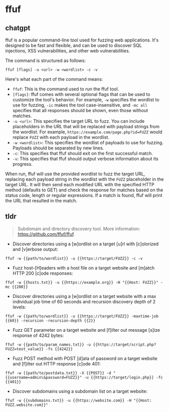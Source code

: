 # ffuf 
## chatgpt 
ffuf is a popular command-line tool used for fuzzing web applications. It's designed to be fast and flexible, and can be used to discover SQL injections, XSS vulnerabilities, and other web vulnerabilities.

The command is structured as follows:

```
ffuf [flags] -u <url> -w <wordlist> -c -v
```

Here's what each part of the command means:

- `ffuf`: This is the command used to run the ffuf tool.
- `[flags]`: ffuf comes with several optional flags that can be used to customize the tool's behavior. For example, `-w` specifies the wordlist to use for fuzzing, `-ic` makes the tool case-insensitive, and `-mc all` specifies that all responses should be shown, even those without matches.
- `-u <url>`: This specifies the target URL to fuzz. You can include placeholders in the URL that will be replaced with payload strings from the wordlist. For example, `https://example.com/page.php?id=FUZZ` would replace `FUZZ` with each payload in the wordlist.
- `-w <wordlist>`: This specifies the wordlist of payloads to use for fuzzing. Payloads should be separated by new lines.
- `-c`: This specifies that ffuf should exit on the first successful match.
- `-v`: This specifies that ffuf should output verbose information about its progress.

When run, ffuf will use the provided wordlist to fuzz the target URL, replacing each payload string in the wordlist with the `FUZZ` placeholder in the target URL. It will then send each modified URL with the specified HTTP method (defaults to GET) and check the response for matches based on the status code, length or regular expressions. If a match is found, ffuf will print the URL that resulted in the match. 

## tldr 
 
> Subdomain and directory discovery tool.
> More information: <https://github.com/ffuf/ffuf>.

- Discover directories using a [w]ordlist on a target [u]rl with [c]olorized and [v]erbose output:

`ffuf -w {{path/to/wordlist}} -u {{https://target/FUZZ}} -c -v`

- Fuzz host-[H]eaders with a host file on a target website and [m]atch HTTP 200 [c]ode responses:

`ffuf -w {{hosts.txt}} -u {{https://example.org}} -H "{{Host: FUZZ}}" -mc {{200}}`

- Discover directories using a [w]ordlist on a target website with a max individual job time of 60 seconds and recursion discovery depth of 2 levels:

`ffuf -w {{path/to/wordlist}} -u {{https://target/FUZZ}} -maxtime-job {{60}} -recursion -recursion-depth {{2}}`

- Fuzz GET parameter on a target website and [f]ilter out message [s]ize response of 4242 bytes:

`ffuf -w {{path/to/param_names.txt}} -u {{https://target/script.php?FUZZ=test_value}} -fs {{4242}}`

- Fuzz POST method with POST [d]ata of password on a target website and [f]ilter out HTTP response [c]ode 401:

`ffuf -w {{path/to/postdata.txt}} -X {{POST}} -d "{{username=admin\&password=FUZZ}}" -u {{https://target/login.php}} -fc {{401}}`

- Discover subdomains using a subdomain list on a target website:

`ffuf -w {{subdomains.txt}} -u {{https://website.com}} -H "{{Host: FUZZ.website.com}}"`
